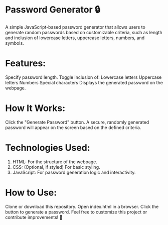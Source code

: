# Password Generator 🔒
A simple JavaScript-based password generator that allows users to generate random passwords based on customizable criteria, such as length and inclusion of lowercase letters, uppercase letters, numbers, and symbols.

# Features:
Specify password length.
Toggle inclusion of:
Lowercase letters
Uppercase letters
Numbers
Special characters
Displays the generated password on the webpage.

# How It Works:
Click the "Generate Password" button.
A secure, randomly generated password will appear on the screen based on the defined criteria.

# Technologies Used:
<ol>
  <li>HTML: For the structure of the webpage.</li>
  <li>CSS: (Optional, if styled) For basic styling.</li>
  <li>JavaScript: For password generation logic and interactivity.</li>
</ol>



# How to Use:
Clone or download this repository.
Open index.html in a browser.
Click the button to generate a password.
Feel free to customize this project or contribute improvements! 🚀
